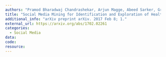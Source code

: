 ```yaml
---
authors: "Pramod Bharadwaj Chandrashekar, Arjun Magge, Abeed Sarker, Graciela Gonzalez"
title: "Social Media Mining for Identification and Exploration of Health-Related Information from Pregnant Women."
additional_info: "arXiv preprint arXiv. 2017 Feb 8; 1." 
external_url: https://arxiv.org/abs/1702.02261
categories:
  - Social Media 
data:
code:
resource:
---
```

